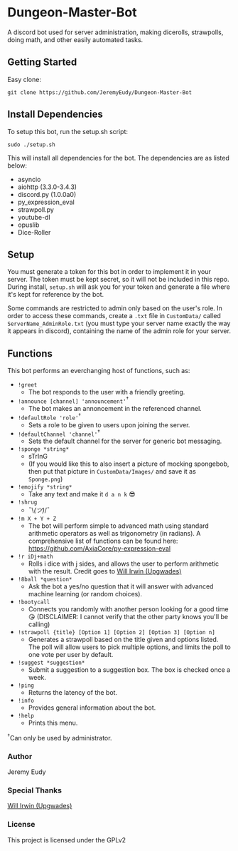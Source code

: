 # Dungeon-Master-Bot
A discord bot used for server administration, making dicerolls, strawpolls, doing math, and other easily automated tasks.

## Getting Started
Easy clone:
```
git clone https://github.com/JeremyEudy/Dungeon-Master-Bot
```

## Install Dependencies
To setup this bot, run the setup.sh script:
```
sudo ./setup.sh
```
This will install all dependencies for the bot. The dependencies are as listed below:
- asyncio
- aiohttp (3.3.0-3.4.3)
- discord.py (1.0.0a0)
- py_expression_eval
- strawpoll.py
- youtube-dl
- opuslib
- Dice-Roller

## Setup
You must generate a token for this bot in order to implement it in your server. The token must be kept secret, so it will not be included in this repo. During install, ```setup.sh``` will ask you for your token and generate a file where it's kept for reference by the bot.

Some commands are restricted to admin only based on the user's role. In order to access these commands, create a `.txt` file in `CustomData/` called `ServerName_AdminRole.txt` (you must type your server name exactly the way it appears in discord), containing the name of the admin role for your server.

## Functions
This bot performs an everchanging host of functions, such as:
- ```!greet```
  - The bot responds to the user with a friendly greeting.
- ```!announce [channel] 'announcement'```<sup>†</sup>
  - The bot makes an annoncement in the referenced channel.
- ```!defaultRole 'role'```<sup>†</sup>
  - Sets a role to be given to users upon joining the server.
- ```!defaultChannel 'channel'```<sup>†</sup>
  - Sets the default channel for the server for generic bot messaging.
- ```!sponge *string*```
  - sTrInG
  - (If you would like this to also insert a picture of mocking spongebob, then put that picture in `CustomData/Images/` and save it as `Sponge.png`)
- ```!emojify *string*```
  - Take any text and make it `d a n k` 😎
- ```!shrug```
  - ¯\\_(ツ)_/¯
- ```!m X + Y + Z```
  - The bot will perform simple to advanced math using standard arithmetic operators as well as trigonometry (in radians). A comprehensive list of functions can be found here: https://github.com/AxiaCore/py-expression-eval 
- ```!r iDj+math```
  - Rolls i dice with j sides, and allows the user to perform arithmetic with the result. Credit goes to [Will Irwin (Upgwades)](https://github.com/Upgwades "Will's Github")
- ```!8ball *question*```
  - Ask the bot a yes/no question that it will answer with advanced machine learning (or random choices).
- ```!bootycall```
  - Connects you randomly with another person looking for a good time 😘 (DISCLAIMER: I cannot verify that the other party knows you'll be calling)
- ```!strawpoll {title} [Option 1] [Option 2] [Option 3] [Option n]```
  - Generates a strawpoll based on the title given and options listed. The poll will allow users to pick multiple options, and limits the poll to one vote per user by default.
- ```!suggest *suggestion*```
  - Submit a suggestion to a suggestion box. The box is checked once a week.
- ```!ping```
  - Returns the latency of the bot.
- ```!info```
  - Provides general information about the bot.
- ```!help```
  - Prints this menu.

<sup>†</sup>Can only be used by administrator.
### Author
Jeremy Eudy

### Special Thanks
[Will Irwin (Upgwades)](https://github.com/Upgwades "Will's Github")

### License
This project is licensed under the GPLv2
